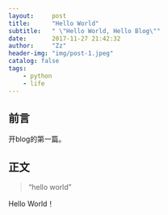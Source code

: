 ```yaml
---
layout:     post
title:      "Hello World"
subtitle:   " \"Hello World, Hello Blog\""
date:       2017-11-27 21:42:32
author:     "Zz"
header-img: "img/post-1.jpeg"
catalog: false
tags:
    - python
    - life
---
```



## 前言

开blog的第一篇。


## 正文

> “hello world”

Hello World！

